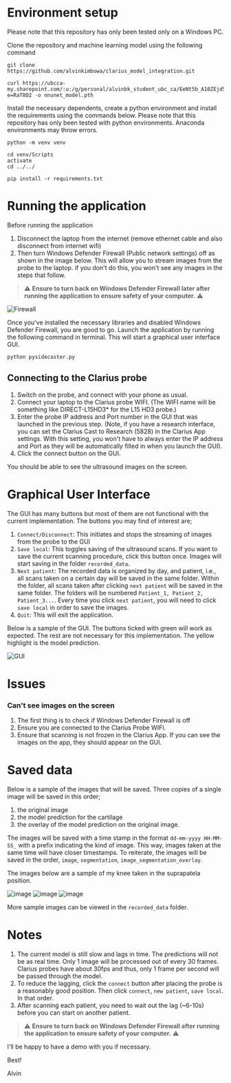 # Environment setup
Please note that this repository has only been tested only on a Windows PC.

Clone the repository and machine learning model using the following command
```
git clone https://github.com/alvinkimbowa/clarius_model_integration.git

curl https://ubcca-my.sharepoint.com/:u:/g/personal/alvinbk_student_ubc_ca/EeNt5b_A10ZEjd5XniN97osBmknefOF9QTV4zNGz08nJIg?e=RaT8D2 -o nnunet_model.pth
```

Install the necessary dependents, create a python environment and install the requirements using the commands below. Please note that this repository has only been tested with python environments. Anaconda environments may throw errors.

```
python -m venv venv

cd venv/Scripts
activate
cd ../../

pip install -r requirements.txt
```

# Running the application
Before running the application
1) Disconnect the laptop from the internet (remove ethernet cable and also disconnect from internet wifi)
2) Then turn Windows Defender Firewall (Public network settings) off as shown in the image below. This will allow you to stream images from the probe to the laptop. if you don't do this, you won't see any images in the steps that follow.

> :warning: **Ensure to turn back on Windows Defender Firewall later after running the application to ensure safety of your computer.** :warning:

![Firewall](images/windows_firewall.PNG)


Once you've installed the necessary libraries and disabled Windows Defender Firewall, you are good to go. Launch the application by running the following command in terminal. This will start a graphical user interface GUI.

```
python pysidecaster.py
```

## Connecting to the Clarius probe
1) Switch on the probe, and connect with your phone as usual.
2) Connect your laptop to the Clarius probe WIFI.
(The WIFI name will be something like DIRECT-L15HD3* for the L15 HD3 probe.)
3) Enter the probe IP address and Port number in the GUI that was launched in the previous step. (Note, if you have a research interface, you can set the Clarius Cast to Research (5828) in the Clarius App settings. With this setting, you won't have to always enter the IP address and Port as they will be automatically filled in when you launch the GUI).
4) Click the connect button on the GUI.

You should be able to see the ultrasound images on the screen.

# Graphical User Interface
The GUI has many buttons but most of them are not functional with the current implementation. The buttons you may find of interest are;

1) `Connect/Disconnect`: This initiates and stops the streaming of images from the probe to the GUI
2) `Save local`: This toggles saving of the ultrasound scans. If you want to save the current scanning procedure, click this button once. Images will start saving in the folder `recorded_data`.
3) `Next patient`: The recorded data is organized by day, and patient, i.e., all scans taken on a certain day will be saved in the same folder. Within the folder, all scans taken after clicking `next patient` will be saved in the same folder. The folders will be numbered `Patient_1, Patient_2, Patient_3...`. Every time you click `next patient`, you will need to click `save local` in order to save the images.
4) `Quit`: This will exit the application.

Below is a sample of the GUI. The buttons ticked with green will work as expected. The rest are not necessary for this implementation. The yellow highlight is the model prediction.

![GUI](images/GUI.PNG)

# Issues
### Can't see images on the screen
1) The first thing is to check if Windows Defender Firewall is off
2) Ensure you are connected to the Clarius Probe WIFI.
2) Ensure that scanning is not frozen in the Clarius App. If you can see the images on the app, they should appear on the GUI.


# Saved data
Below is a sample of the images that will be saved. Three copies of a single image will be saved in this order;
1) the original image
2) the model prediction for the cartilage
3) the overlay of the model prediction on the original image.

The images will be saved with a time stamp in the format `dd-mm-yyyy HH-MM-SS_` with a prefix indicating the kind of image. This way, images taken at the same time will have closer timestamps. To reiterate, the images will be saved in the order, `image`, `segmentation`, `image_segmentation_overlay`.

The images below are a sample of my knee taken in the suprapatela position.

![image](recorded_data/2024-02-24/Patient_1/24-02-2024%2000-00-13_image.png) ![image](recorded_data/2024-02-24/Patient_1/24-02-2024%2000-00-14_segmentation.png) ![image](recorded_data/2024-02-24/Patient_1/24-02-2024%2000-00-15_image_segmentation_overlay.png)

More sample images can be viewed in the `recorded_data` folder.

# Notes
1) The current model is still slow and lags in time. The predictions will not be as real time. Only 1 image will be processed out of every 30 frames. Clarius probes have about 30fps and thus, only 1 frame per second will be passed through the model.
2) To reduce the lagging, click the `connect` button after placing the probe is a reasonably good position. Then click `connect`, `new patient`, `save local`. In that order.
3) After scanning each patient, you need to wait out the lag (~6-10s) before you can start on another patient.

> :warning: **Ensure to turn back on Windows Defender Firewall after running the application to ensure safety of your computer.** :warning:

I'll be happy to have a demo with you if necessary.

Best!

Alvin

